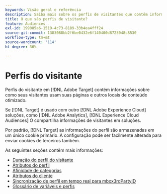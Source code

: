 ```yaml
---
keywords: Visão geral e referência
description: Saiba mais sobre os perfis de visitantes que contêm informações sobre como seus visitantes usam suas páginas e outros locais de conteúdo otimizado.
title: O que são perfis de visitante?
feature: Audiences
exl-id: 199085a6-1519-4c73-8189-33b4ea4fff24
source-git-commit: 1383088bb2f6be0432e6f140400d8723048c8530
workflow-type: tm+mt
source-wordcount: '114'
ht-degree: 36%

---
```


# Perfis do visitante

Perfis do visitante em [!DNL Adobe Target] contém informações sobre como seus visitantes usam suas páginas e outros locais de conteúdo otimizado.

Se [!DNL Target] é usado com outro [!DNL Adobe Experience Cloud] soluções, como [!DNL Adobe Analytics], [!DNL Experience Cloud Audiences] O compartilha informações de visitantes em soluções.

Por padrão, [!DNL Target] as informações do perfil são armazenadas em um único cookie primário. A configuração pode ser facilmente alterada para enviar cookies de terceiros também.

As seguintes seções contêm mais informações:

- [Duração do perfil do visitante](visitor-profile-lifetime.md)
- [Atributos do perfil](profile-parameters.md)
- [Afinidade de categorias](category-affinity.md)
- [Atributos do cliente](https://experienceleague.corp.adobe.com/docs/target-dev/developer/implementation/methods/customer-attributes.html)
- [Sincronização de perfil em tempo real para mbox3rdPartyID](3rd-party-id.md)
- [Glossário de variáveis e perfis](variables-profiles-parameters-methods.md)
